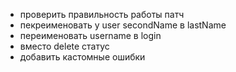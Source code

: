 - проверить правильность работы патч
- пекреименовать у user secondName в lastName
- переименовать username в login
- вместо delete статус
- добавить кастомные ошибки